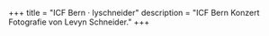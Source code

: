 +++
title = "ICF Bern · lyschneider"
description = "ICF Bern Konzert Fotografie von Levyn Schneider."
+++